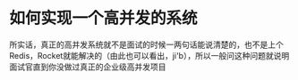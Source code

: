 # 如何实现一个高并发的系统

所实话，真正的高并发系统就不是面试的时候一两句话能说清楚的，也不是上个Redis，Rocket就能解决的（由此也可以看出，ji'b），所以一般问这种问题就说明面试官直到你没做过真正的企业级高并发项目